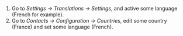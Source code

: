 1.  Go to *Settings -\> Translations -\> Settings*, and active some
    language (French for example).
2.  Go to *Contacts -\> Configuration -\> Countries*, edit some country
    (France) and set some language (French).
